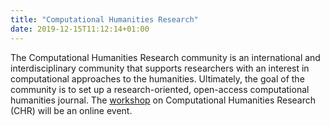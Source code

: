 ```yaml
---
title: "Computational Humanities Research"
date: 2019-12-15T11:12:14+01:00
---
```


The Computational Humanities Research community is an international and interdisciplinary community that supports researchers with an interest in computational approaches to the humanities. Ultimately, the goal of the community is to set up a research-oriented, open-access computational humanities journal. The [workshop](cfp) on Computational Humanities Research (CHR) will be an online event.

